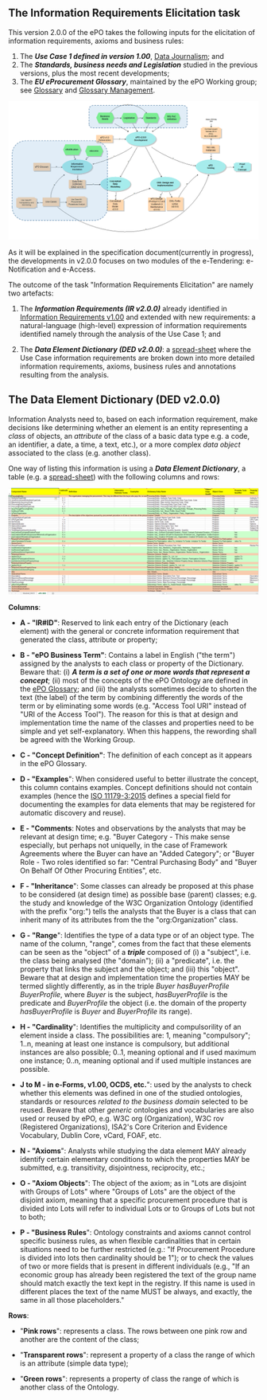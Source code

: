 ## The Information Requirements Elicitation task

This version 2.0.0 of the ePO takes the following inputs for the elicitation of information requirements, axioms and business rules:

1. The _**Use Case 1 defined in version 1.00**_, [Data Journalism](https://github.com/eprocurementontology/eprocurementontology/wiki/Use-case-1.-Data-journalism); and
2. The _**Standards, business needs and Legislation**_ studied in the previous versions, plus the most recent developments;
3. The _**EU eProcurement Glossary**_, maintained by the ePO Working group; see [Glossary](https://github.com/eprocurementontology/eprocurementontology/blob/master/v2.0.0/02_IR_DED/eProcurement_glossary_and%20DED.xlsx) and [Glossary Management](https://github.com/eprocurementontology/eprocurementontology/wiki/Glossary-Management).

![Information Requirements and DED](https://github.com/eprocurementontology/eprocurementontology.github.io/blob/master/images/InformationRequirementsAndDED.png)

As it will be explained in the specification document(currently in progress), the developments in v2.0.0 focuses on two modules of the e-Tendering: e-Notification and e-Access.

The outcome of the task "Information Requirements Elicitation" are namely two artefacts:

1. The _**Information Requirements (IR v2.0.0)**_ already identified in [Information Requirements v1.00](https://github.com/eprocurementontology/eprocurementontology/wiki/Information-Requirements-v1.00) and extended with new requirements: a natural-language (high-level) expression of information requirements identified namely through the analysis of the Use Case 1; and

2. The _**Data Element Dictionary (DED v2.0.0)**_: a [spread-sheet](https://github.com/eprocurementontology/eprocurementontology/blob/master/v2.0.0/02_IR_DED/eProcurement_glossary_and%20DED.xlsx) where the Use Case information requirements are broken down into more detailed information requirements, axioms, business rules and annotations resulting from the analysis.

## The Data Element Dictionary (DED v2.0.0)

Information Analysts need to, based on each information requirement, make decisions like determining whether an element is an entity representing a _class_ of objects, an _attribute_ of the class of a basic data type e.g. a code, an identifier, a date, a time, a text, etc.), or a more complex _data object_ associated to the class (e.g. another class).

One way of listing this information is using a _**Data Element Dictionary**_, a table (e.g. a [spread-sheet](https://github.com/eprocurementontology/eprocurementontology/blob/master/v2.0.0/02_IR_DED/eProcurement_glossary_and%20DED.xlsx)) with the following columns and rows:

![ePO DED](https://github.com/eprocurementontology/eprocurementontology.github.io/blob/master/images/ePO_DED.png)

**Columns**:

* **A - "IR#ID"**: Reserved to link each entry of the Dictionary (each element) with the general or concrete information requirement that generated the class, attribute or property;

* **B - "ePO Business Term"**: Contains a label in English ("the term") assigned by the analysts to each class or property of the Dictionary. Beware that: (i) _**A term is a set of one or more words that represent a concept**_; (ii) most of the concepts of the ePO Ontology are defined in the [ePO Glossary](https://github.com/eprocurementontology/eprocurementontology/blob/master/v2.0.0/02_IR_DED/eProcurement_glossary_and%20DED.xlsx); and (iii) the analysts sometimes decide to shorten the text (the label) of the term by combining differently the words of the term or by eliminating some words (e.g. "Access Tool URI" instead of "URI of the Access Tool"). The reason for this is that at design and implementation time the name of the classes and properties need to be simple and yet self-explanatory. When this happens, the rewording shall be agreed with the Working Group.

* **C - "Concept Definition"**: The definition of each concept as it appears in the ePO Glossary.

* **D - "Examples**": When considered useful to better illustrate the concept, this column contains examples. Concept definitions should not contain examples (hence the [ISO 11179-3:2015](https://infostore.saiglobal.com/Store/Details.aspx?ProductID=1777745) defines a special field for documenting the examples for data elements that may be registered for automatic discovery and reuse). 

* **E - "Comments**: Notes and observations by the analysts that may be relevant at design time; e.g. "Buyer Category - This make sense especially, but perhaps not uniquelly, in the case of Framework Agreements where the Buyer can have an "Added Category"; or "Buyer Role - Two roles identified so far: "Central Purchasing Body" and "Buyer On Behalf Of Other Procuring Entities", etc.

* **F - "Inheritance**": Some classes can already be proposed at this phase to be considered (at design time) as possible base (parent) classes; e.g. the study and knowledge of the W3C Organization Ontology (identified with the prefix "org:") tells the analysts that the Buyer is a class that can inherit many of its attributes from the the "org:Organization" class.

* **G - "Range**": Identifies the type of a data type or of an object type. The name of the column, "range", comes from the fact that these elements can be seen as the "object" of a _**triple**_ composed of (i) a "subject", i.e. the class being analysed (the "domain"); (ii) a "predicate", i.e. the property that links the subject and the object; and (iii) this "object". Beware that at design and implementation time the properties MAY be termed slightly differently, as in the triple _Buyer hasBuyerProfile BuyerProfile_, where _Buyer_ is the subject, _hasBuyerProfile_ is the predicate and _BuyerProfile_ the object (i.e. the domain of the property _hasBuyerProfile_ is _Buyer_ and _BuyerProfile_ its range).

* **H - "Cardinality**": Identifies the multiplicity and compulsorility of an element inside a class. The possibilities are: 1, meaning "compulsory"; 1..n, meaning at least one instance is compulsory, but additional instances are also possible; 0..1, meaning optional and if used maximum one instance; 0..n, meaning optional and if used multiple instances are possible.

* **J to M - in e-Forms, v1.00, OCDS, etc.**": used by the analysts to check whether this elements was defined in one of the studied ontologies, standards or resources *related to the business domain* selected to be reused. Beware that other *generic* ontologies and vocabularies are also used or reused by ePO, e.g. W3C org (Organization), W3C rov (Registered Organizations), ISA2's Core Criterion and Evidence Vocabulary, Dublin Core, vCard, FOAF, etc.

* **N - "Axioms**": Analysts while studying the data element MAY already identify certain elementary conditions to which the properties MAY be submitted, e.g. transitivity, disjointness, reciprocity, etc.;

* **O - "Axiom Objects**": The object of the axiom; as in "Lots are disjoint with Groups of Lots" where "Groups of Lots" are the object of the disjoint axiom, meaning that a specific procurement procedure that is divided into Lots will refer to individual Lots or to Groups of Lots but not to both;

* **P - "Business Rules**": Ontology constraints and axioms cannot control specific business rules, as when flexible cardinalities that in certain situations need to be further restricted (e.g.: "If Procurement Procedure is divided into lots then cardinality should be 1"); or to check the values of two or more fields that is present in different individuals (e.g., "If an economic group has already been registered the text of the group name should match exactly the text kept in the registry. If this name is used in different places the text of the name MUST be always, and exactly, the same in all those placeholders."

**Rows**:

* "**Pink rows**": represents a class. The rows between one pink row and another are the content of the class;

* "**Transparent rows**": represent a property of a class the range of which is an attribute (simple data type);

* "**Green rows**": represents a property of class the range of which is another class of the Ontology.
